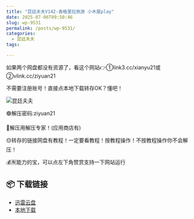 ```yaml
---
title: "昆廷夫夫V142-香格里拉旅游 小木屋play"
date: 2025-07-06T09:50:46
slug: wp-9531
permalink: /posts/wp-9531/
categories:
  - 昆廷夫夫
tags:

---
```


如果两个网盘都没有资源了，看这个网站👉①link3.cc/xianyu21或②vlink.cc/ziyuan21

不需要注册账号！直接点本地下载转存OK？懂吧！

![昆廷夫夫](/images/wp/wp-9531-e50e9dd2.jpg)

🟢解压密码:ziyuan21

🔵解压用解压专家！(应用商店有)

🟡转存的链接网盘有教程！一定要看教程！按教程操作！不按教程操作你不会解压！

💰🈶能力的宝，可以点左下角赞赏支持一下网站运行

## 📦 下载链接
- [迅雷云盘](https://blziyuan21.com/pay-download/9531?key=c4b88683b8&down_id=0)
- [本地下载](https://blziyuan21.com/pay-download/9531?key=c4b88683b8&down_id=1)

